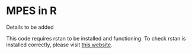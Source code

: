 # MPES in R

Details to be added

This code requires rstan to be installed and functioning. To check rstan is installed correctly, please visit [this website](https://github.com/stan-dev/rstan/wiki/RStan-Getting-Started).

